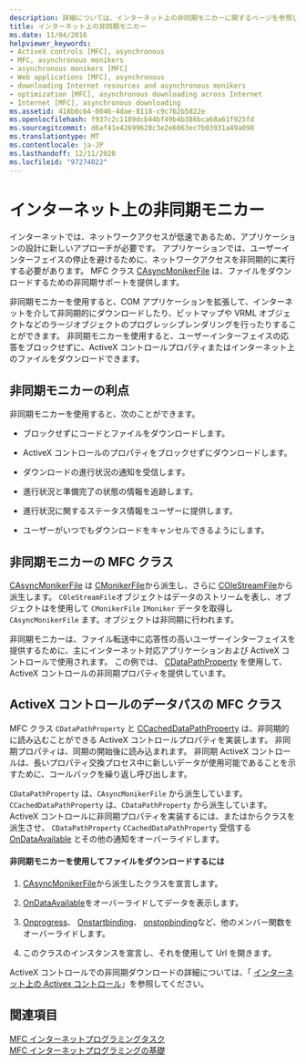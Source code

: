 ```yaml
---
description: 詳細については、インターネット上の非同期モニカーに関するページを参照してください。
title: インターネット上の非同期モニカー
ms.date: 11/04/2016
helpviewer_keywords:
- ActiveX controls [MFC], asynchronous
- MFC, asynchronous monikers
- asynchronous monikers [MFC]
- Web applications [MFC], asynchronous
- downloading Internet resources and asynchronous monikers
- optimization [MFC], asynchronous downloading across Internet
- Internet [MFC], asynchronous downloading
ms.assetid: 418b0c64-0046-4dae-8118-c9c762b5822e
ms.openlocfilehash: f937c2c1189dcb44bf49b4b386bca68a61f925fd
ms.sourcegitcommit: d6af41e42699628c3e2e6063ec7b03931a49a098
ms.translationtype: MT
ms.contentlocale: ja-JP
ms.lasthandoff: 12/11/2020
ms.locfileid: "97274022"
---
```

# <a name="asynchronous-monikers-on-the-internet"></a>インターネット上の非同期モニカー

インターネットでは、ネットワークアクセスが低速であるため、アプリケーションの設計に新しいアプローチが必要です。 アプリケーションでは、ユーザーインターフェイスの停止を避けるために、ネットワークアクセスを非同期的に実行する必要があります。 MFC クラス [CAsyncMonikerFile](reference/casyncmonikerfile-class.md) は、ファイルをダウンロードするための非同期サポートを提供します。

非同期モニカーを使用すると、COM アプリケーションを拡張して、インターネットを介して非同期的にダウンロードしたり、ビットマップや VRML オブジェクトなどのラージオブジェクトのプログレッシブレンダリングを行ったりすることができます。 非同期モニカーを使用すると、ユーザーインターフェイスの応答をブロックせずに、ActiveX コントロールプロパティまたはインターネット上のファイルをダウンロードできます。

## <a name="advantages-of-asynchronous-monikers"></a>非同期モニカーの利点

非同期モニカーを使用すると、次のことができます。

- ブロックせずにコードとファイルをダウンロードします。

- ActiveX コントロールのプロパティをブロックせずにダウンロードします。

- ダウンロードの進行状況の通知を受信します。

- 進行状況と準備完了の状態の情報を追跡します。

- 進行状況に関するステータス情報をユーザーに提供します。

- ユーザーがいつでもダウンロードをキャンセルできるようにします。

## <a name="mfc-classes-for-asynchronous-monikers"></a>非同期モニカーの MFC クラス

[CAsyncMonikerFile](reference/casyncmonikerfile-class.md) は [CMonikerFile](reference/cmonikerfile-class.md)から派生し、さらに [COleStreamFile](reference/colestreamfile-class.md)から派生します。 `COleStreamFile`オブジェクトはデータのストリームを表し、オブジェクトはを使用して `CMonikerFile` `IMoniker` データを取得し `CAsyncMonikerFile` ます。オブジェクトは非同期に行われます。

非同期モニカーは、ファイル転送中に応答性の高いユーザーインターフェイスを提供するために、主にインターネット対応アプリケーションおよび ActiveX コントロールで使用されます。 この例では、 [CDataPathProperty](reference/cdatapathproperty-class.md) を使用して、ActiveX コントロールの非同期プロパティを提供しています。

## <a name="mfc-classes-for-data-paths-in-activex-controls"></a>ActiveX コントロールのデータパスの MFC クラス

MFC クラス `CDataPathProperty` と [CCachedDataPathProperty](reference/ccacheddatapathproperty-class.md) は、非同期的に読み込むことができる ActiveX コントロールプロパティを実装します。 非同期プロパティは、同期の開始後に読み込まれます。 非同期 ActiveX コントロールは、長いプロパティ交換プロセス中に新しいデータが使用可能であることを示すために、コールバックを繰り返し呼び出します。

`CDataPathProperty` は、`CAsyncMonikerFile` から派生しています。 `CCachedDataPathProperty` は、`CDataPathProperty` から派生しています。 ActiveX コントロールに非同期プロパティを実装するには、またはからクラスを派生させ、 `CDataPathProperty` `CCachedDataPathProperty` 受信する [OnDataAvailable](reference/casyncmonikerfile-class.md#ondataavailable) とその他の通知をオーバーライドします。

#### <a name="to-download-a-file-using-asynchronous-monikers"></a>非同期モニカーを使用してファイルをダウンロードするには

1. [CAsyncMonikerFile](reference/casyncmonikerfile-class.md)から派生したクラスを宣言します。

1. [OnDataAvailable](reference/casyncmonikerfile-class.md#ondataavailable)をオーバーライドしてデータを表示します。

1. [Onprogress](reference/casyncmonikerfile-class.md#onprogress)、 [Onstartbinding](reference/casyncmonikerfile-class.md#onstartbinding)、 [onstopbinding](reference/casyncmonikerfile-class.md#onstopbinding)など、他のメンバー関数をオーバーライドします。

1. このクラスのインスタンスを宣言し、それを使用して Url を開きます。

ActiveX コントロールでの非同期ダウンロードの詳細については、「 [インターネット上の Activex コントロール](activex-controls-on-the-internet.md)」を参照してください。

## <a name="see-also"></a>関連項目

[MFC インターネットプログラミングタスク](mfc-internet-programming-tasks.md)<br/>
[MFC インターネットプログラミングの基礎](mfc-internet-programming-basics.md)
